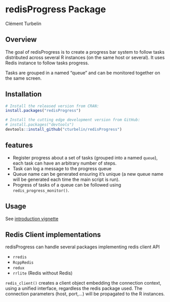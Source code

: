 redisProgress Package
================
Clément Turbelin

## Overview

The goal of redisProgress is to create a progress bar system to follow
tasks distributed across several R instances (on the same host or
several). It uses Redis instance to follow tasks progress.

Tasks are grouped in a named “queue” and can be monitored together on
the same screen.

## Installation

``` r
# Install the released version from CRAN:
install.packages("redisProgress")

# Install the cutting edge development version from GitHub:
# install.packages("devtools")
devtools::install_github("cturbelin/redisProgress")
```

## features

  - Register progress about a set of tasks (grouped into a named
    `queue`), each task can have an arbitrary number of steps.
  - Task can log a message to the progress queue
  - Queue name can be generated ensuring it’s unique (a new queue name
    will be generated each time the main script is run).
  - Progress of tasks of a queue can be followed using
    `redis_progress_monitor()`.

## Usage

See [introduction vignette](vignettes/introduction.Rmd)

## Redis Client implementations

redisProgress can handle several packages implementing redis client API

  - `rredis`
  - `RcppRedis`
  - `redux`
  - `rrlite` (Redis without Redis)

`redis_client()` creates a client object embedding the connection
context, using a unified interface, regardless the redis package used.
The connection parameters (host, port,…) will be propagated to the R
instances.
